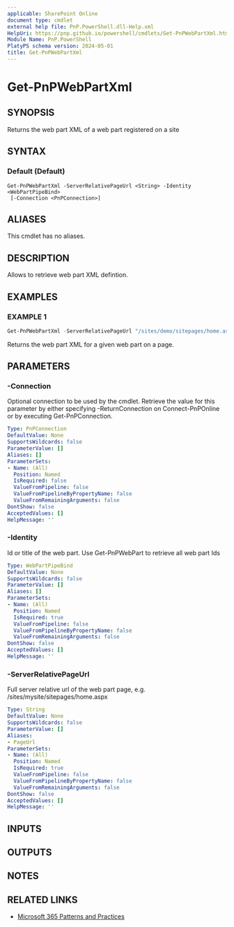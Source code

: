 ```yaml
---
applicable: SharePoint Online
document type: cmdlet
external help file: PnP.PowerShell.dll-Help.xml
HelpUri: https://pnp.github.io/powershell/cmdlets/Get-PnPWebPartXml.html
Module Name: PnP.PowerShell
PlatyPS schema version: 2024-05-01
title: Get-PnPWebPartXml
---
```


# Get-PnPWebPartXml

## SYNOPSIS

Returns the web part XML of a web part registered on a site

## SYNTAX

### Default (Default)

```
Get-PnPWebPartXml -ServerRelativePageUrl <String> -Identity <WebPartPipeBind>
 [-Connection <PnPConnection>]
```

## ALIASES

This cmdlet has no aliases.

## DESCRIPTION

Allows to retrieve web part XML defintion.

## EXAMPLES

### EXAMPLE 1

```powershell
Get-PnPWebPartXml -ServerRelativePageUrl "/sites/demo/sitepages/home.aspx" -Identity a2875399-d6ff-43a0-96da-be6ae5875f82
```

Returns the web part XML for a given web part on a page.

## PARAMETERS

### -Connection

Optional connection to be used by the cmdlet. Retrieve the value for this parameter by either specifying -ReturnConnection on Connect-PnPOnline or by executing Get-PnPConnection.

```yaml
Type: PnPConnection
DefaultValue: None
SupportsWildcards: false
ParameterValue: []
Aliases: []
ParameterSets:
- Name: (All)
  Position: Named
  IsRequired: false
  ValueFromPipeline: false
  ValueFromPipelineByPropertyName: false
  ValueFromRemainingArguments: false
DontShow: false
AcceptedValues: []
HelpMessage: ''
```

### -Identity

Id or title of the web part. Use Get-PnPWebPart to retrieve all web part Ids

```yaml
Type: WebPartPipeBind
DefaultValue: None
SupportsWildcards: false
ParameterValue: []
Aliases: []
ParameterSets:
- Name: (All)
  Position: Named
  IsRequired: true
  ValueFromPipeline: false
  ValueFromPipelineByPropertyName: false
  ValueFromRemainingArguments: false
DontShow: false
AcceptedValues: []
HelpMessage: ''
```

### -ServerRelativePageUrl

Full server relative url of the web part page, e.g. /sites/mysite/sitepages/home.aspx

```yaml
Type: String
DefaultValue: None
SupportsWildcards: false
ParameterValue: []
Aliases:
- PageUrl
ParameterSets:
- Name: (All)
  Position: Named
  IsRequired: true
  ValueFromPipeline: false
  ValueFromPipelineByPropertyName: false
  ValueFromRemainingArguments: false
DontShow: false
AcceptedValues: []
HelpMessage: ''
```

## INPUTS

## OUTPUTS

## NOTES

## RELATED LINKS

- [Microsoft 365 Patterns and Practices](https://aka.ms/m365pnp)
